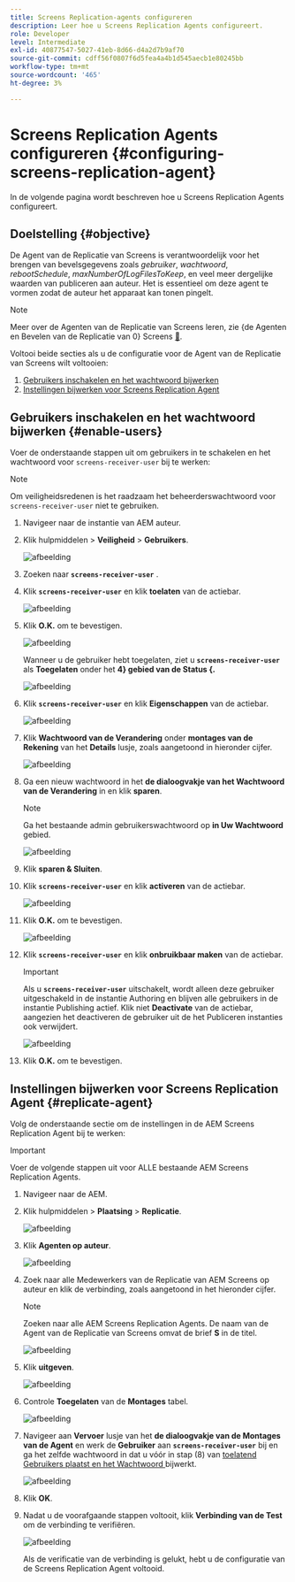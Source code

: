```yaml
---
title: Screens Replication-agents configureren
description: Leer hoe u Screens Replication Agents configureert.
role: Developer
level: Intermediate
exl-id: 40877547-5027-41eb-8d66-d4a2d7b9af70
source-git-commit: cdff56f0807f6d5fea4a4b1d545aecb1e80245bb
workflow-type: tm+mt
source-wordcount: '465'
ht-degree: 3%

---
```


# Screens Replication Agents configureren {#configuring-screens-replication-agent}

In de volgende pagina wordt beschreven hoe u Screens Replication Agents configureert.

## Doelstelling {#objective}

De Agent van de Replicatie van Screens is verantwoordelijk voor het brengen van bevelsgegevens zoals *gebruiker*, *wachtwoord*, *rebootSchedule*, *maxNumberOfLogFilesToKeep*, en veel meer dergelijke waarden van publiceren aan auteur. Het is essentieel om deze agent te vormen zodat de auteur het apparaat kan tonen pingelt.

>[!NOTE]
>Meer over de Agenten van de Replicatie van Screens leren, zie {de Agenten en Bevelen van de Replicatie van 0} Screens [&#128279;](https://experienceleague.adobe.com/nl/docs/experience-manager-screens/user-guide/administering/author-publish/author-publish-architecture-overview#screens-replication-agents-and-commands).

Voltooi beide secties als u de configuratie voor de Agent van de Replicatie van Screens wilt voltooien:

1. [Gebruikers inschakelen en het wachtwoord bijwerken](#enable-users)
1. [Instellingen bijwerken voor Screens Replication Agent](#replicate-agent)

## Gebruikers inschakelen en het wachtwoord bijwerken {#enable-users}

Voer de onderstaande stappen uit om gebruikers in te schakelen en het wachtwoord voor `screens-receiver-user` bij te werken:

>[!NOTE]
>Om veiligheidsredenen is het raadzaam het beheerderswachtwoord voor `screens-receiver-user` niet te gebruiken.

1. Navigeer naar de instantie van AEM auteur.

1. Klik hulpmiddelen > **Veiligheid** > **Gebruikers**.

   ![afbeelding](/help/user-guide/assets/screens-replication/screens-replication1.png)

1. Zoeken naar **`screens-receiver-user`** .

1. Klik **`screens-receiver-user`** en klik **toelaten** van de actiebar.

   ![afbeelding](/help/user-guide/assets/screens-replication/screens-replication2.png)

1. Klik **O.K.** om te bevestigen.

   ![afbeelding](/help/user-guide/assets/screens-replication/screens-replication3.png)

   Wanneer u de gebruiker hebt toegelaten, ziet u **`screens-receiver-user`** als **Toegelaten** onder het **4&rbrace; gebied van de Status &lbrace;.**

   ![afbeelding](/help/user-guide/assets/screens-replication/screens-replication4.png)

1. Klik **`screens-receiver-user`** en klik **Eigenschappen** van de actiebar.

   ![afbeelding](/help/user-guide/assets/screens-replication/screens-replication5.png)

1. Klik **Wachtwoord van de Verandering** onder **montages van de Rekening** van het **Details** lusje, zoals aangetoond in hieronder cijfer.

   ![afbeelding](/help/user-guide/assets/screens-replication/screens-replication6.png)

1. Ga een nieuw wachtwoord in het **de dialoogvakje van het Wachtwoord van de Verandering** in en klik **sparen**.

   >[!NOTE]
   >Ga het bestaande admin gebruikerswachtwoord op **in Uw Wachtwoord** gebied.

   ![afbeelding](/help/user-guide/assets/screens-replication/screens-replication7.png)

1. Klik **sparen &amp; Sluiten**.

1. Klik **`screens-receiver-user`** en klik **activeren** van de actiebar.

   ![afbeelding](/help/user-guide/assets/screens-replication/screens-replication8.png)

1. Klik **O.K.** om te bevestigen.

   ![afbeelding](/help/user-guide/assets/screens-replication/screens-replication9.png)

1. Klik **`screens-receiver-user`** en klik **onbruikbaar maken** van de actiebar.

   >[!IMPORTANT]
   > Als u **`screens-receiver-user`** uitschakelt, wordt alleen deze gebruiker uitgeschakeld in de instantie Authoring en blijven alle gebruikers in de instantie Publishing actief. Klik niet **Deactivate** van de actiebar, aangezien het deactiveren de gebruiker uit de het Publiceren instanties ook verwijdert.

   ![afbeelding](/help/user-guide/assets/screens-replication/screens-replication10.png)

1. Klik **O.K.** om te bevestigen.

## Instellingen bijwerken voor Screens Replication Agent {#replicate-agent}

Volg de onderstaande sectie om de instellingen in de AEM Screens Replication Agent bij te werken:

>[!IMPORTANT]
>Voer de volgende stappen uit voor ALLE bestaande AEM Screens Replication Agents.

1. Navigeer naar de AEM.
1. Klik hulpmiddelen > **Plaatsing** > **Replicatie**.

   ![afbeelding](/help/user-guide/assets/screens-replication/screens-replication1a.png)

1. Klik **Agenten op auteur**.

   ![afbeelding](/help/user-guide/assets/screens-replication/screens-replication1b.png)

1. Zoek naar alle Medewerkers van de Replicatie van AEM Screens op auteur en klik de verbinding, zoals aangetoond in het hieronder cijfer.

   >[!NOTE]
   >Zoeken naar alle AEM Screens Replication Agents. De naam van de Agent van de Replicatie van Screens omvat de brief **S** in de titel.

   ![afbeelding](/help/user-guide/assets/screens-replication/screens-replication1c.png)

1. Klik **uitgeven**.

   ![afbeelding](/help/user-guide/assets/screens-replication/screens-replication1d.png)

1. Controle **Toegelaten** van de **Montages** tabel.

   ![afbeelding](/help/user-guide/assets/screens-replication/screens-replication1e.png)

1. Navigeer aan **Vervoer** lusje van het **de dialoogvakje van de Montages van de Agent** en werk de **Gebruiker** aan **`screens-receiver-user`** bij en ga het zelfde wachtwoord in dat u vóór in stap (8) van [ toelatend Gebruikers plaatst en het Wachtwoord ](#enable-users) bijwerkt.

   ![afbeelding](/help/user-guide/assets/screens-replication/screens-replication1-f.png)

1. Klik **OK**.

1. Nadat u de voorafgaande stappen voltooit, klik **Verbinding van de Test** om de verbinding te verifiëren.

   ![afbeelding](/help/user-guide/assets/screens-replication/screens-replication1g.png)

   Als de verificatie van de verbinding is gelukt, hebt u de configuratie van de Screens Replication Agent voltooid.
